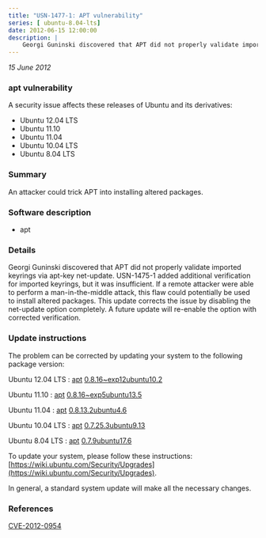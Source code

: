 ```yaml
---
title: "USN-1477-1: APT vulnerability"
series: [ ubuntu-8.04-lts]
date: 2012-06-15 12:00:00
description: |
    Georgi Guninski discovered that APT did not properly validate imported keyrings via apt-key net-update. USN-1475-1 added additional verification for imported keyrings, but it was insufficient. If a remote attacker were able to perform a man-in-the-middle attack, this flaw could potentially be used to install altered packages. This update corrects the issue by disabling the net-update option completely. A future update will re-enable the option with corrected verification. 
--- 
```

 
 

*15 June 2012*

### apt vulnerability

A security issue affects these releases of Ubuntu and its derivatives:

* Ubuntu 12.04 LTS
* Ubuntu 11.10
* Ubuntu 11.04
* Ubuntu 10.04 LTS
* Ubuntu 8.04 LTS

### Summary

An attacker could trick APT into installing altered packages. 

### Software description

* apt 

### Details

Georgi Guninski discovered that APT did not properly validate imported keyrings via apt-key net-update. USN-1475-1 added additional verification for imported keyrings, but it was insufficient. If a remote attacker were able to perform a man-in-the-middle attack, this flaw could potentially be used to install altered packages. This update corrects the issue by disabling the net-update option completely. A future update will re-enable the option with corrected verification. 

### Update instructions

The problem can be corrected by updating your system to the following package version:

Ubuntu 12.04 LTS
 : [apt](https://launchpad.net/ubuntu/+source/apt) <span> [0.8.16~exp12ubuntu10.2](https://launchpad.net/ubuntu/+source/apt/0.8.16~exp12ubuntu10.2) </span> 

Ubuntu 11.10
 : [apt](https://launchpad.net/ubuntu/+source/apt) <span> [0.8.16~exp5ubuntu13.5](https://launchpad.net/ubuntu/+source/apt/0.8.16~exp5ubuntu13.5) </span> 

Ubuntu 11.04
 : [apt](https://launchpad.net/ubuntu/+source/apt) <span> [0.8.13.2ubuntu4.6](https://launchpad.net/ubuntu/+source/apt/0.8.13.2ubuntu4.6) </span> 

Ubuntu 10.04 LTS
 : [apt](https://launchpad.net/ubuntu/+source/apt) <span> [0.7.25.3ubuntu9.13](https://launchpad.net/ubuntu/+source/apt/0.7.25.3ubuntu9.13) </span> 

Ubuntu 8.04 LTS
 : [apt](https://launchpad.net/ubuntu/+source/apt) <span> [0.7.9ubuntu17.6](https://launchpad.net/ubuntu/+source/apt/0.7.9ubuntu17.6) </span> 

To update your system, please follow these instructions: [https://wiki.ubuntu.com/Security/Upgrades](https://wiki.ubuntu.com/Security/Upgrades).

In general, a standard system update will make all the necessary changes. 

### References

 
 [CVE-2012-0954](http://people.ubuntu.com/~ubuntu-security/cve/CVE-2012-0954)
 

